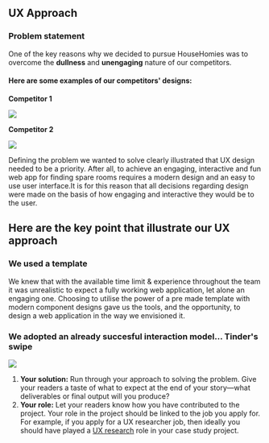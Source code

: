 ## UX Approach

### Problem statement

One of the key reasons why we decided to pursue HouseHomies was to overcome the **dullness** and **unengaging** nature of our competitors. 

#### Here are some examples of our competitors' designs:

**Competitor 1**

![](https://i.ibb.co/cN3N7y1/Screenshot-2021-05-04-at-14-44-36.png)



**Competitor 2**

![](https://i.ibb.co/pRQ7V8k/Screenshot-2021-05-04-at-14-48-54.png)



Defining the problem we wanted to solve clearly illustrated that UX design needed to be a priority. After all, to achieve an engaging, interactive and fun web app for finding spare rooms requires a modern design and an easy to use user interface.It is for this reason that all decisions regarding design were made on the basis of how engaging and interactive they would be to the user.

## Here are the key point that illustrate our UX approach

### We used a template

We knew that with the available time limit & experience throughout the team it was unrealistic to expect a fully working web application, let alone an engaging one. Choosing to utilise the power of a pre made template with modern component designs gave us the tools, and the opportunity, to design a web application in the way we envisioned it.

### We adopted an already succesful interaction model... Tinder's swipe

![](https://i.ibb.co/WP1RBxH/img-5321.jpg)









1. **Your solution:** Run through your approach to solving the problem. Give your readers a taste of what to expect at the end of your story—what deliverables or final output will you produce?
2. **Your role:** Let your readers know how you have contributed to the project. Your role in the project should be linked to the job you apply for. For example, if you apply for a UX researcher job, then ideally you should have played a [UX research](https://www.interaction-design.org/literature/topics/ux-research) role in your case study project.
